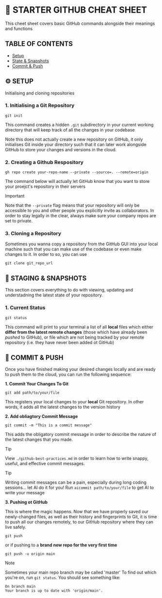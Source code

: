 # 🚀 STARTER GITHUB CHEAT SHEET

This cheet sheet covers basic GitHub commands alongside their meanings and functions

## TABLE OF CONTENTS

- [Setup](#setup)
- [State & Snapshots](#staging-&-snapshots)
- [Commit & Push](#commit-&-push)


## ⚙️  SETUP

Initialising and cloning repositories

### 1. Initialising a Git Repository

```
git init
```
This command creates a hidden `.git` subdirectory in your current working directory that will keep track of all the changes in your codebase

Note this does not actually create a new repository on GitHub, it only initialises Git inside your directory such that it can later work alongside GitHub to store your changes and versions in the cloud.

### 2. Creating a Github Respository

```
gh repo create your-repo-name --private --source=. --remote=origin
```

The command below will actually let GitHub know that you want to store your proejct's repository in their servers

> [!IMPORTANT]
> Note that the `--private` flag means that your repository will only be accessible to you and other people you explicitly invite as collaborators. In order to stay legally in the clear, always make sure your company repos are set to private.

### 3. Cloning a Repository

Sometimes you wanna copy a repository from the GitHub GUI into your local machine such that you can make use of the codebase or even make changes to it. In order to so, you can use 

```
git clone git_repo_url
```

## 📸 STAGING & SNAPSHOTS

This section covers everything to do with viewing, updating and understadning the latest state of your repository.

### 1. Current Status

```
git status
```

This command will print to your terminal a list of all **local** files which either **differ from the latest remote changes** (those which have already been _pushed_ to GitHub), or file which are not being tracked by your remote repository (i.e. they have never been added ot GitHub)

## 💾 COMMIT & PUSH

Once you have finished making your desired changes locally and are ready to push them to the cloud, you can run the following sequence:

**1. Commit Your Changes To Git**

```
git add path/to/your/file
```

This registers your local changes to your **local** Git repository. In other words, it adds all the latest changes to the version history

**2. Add obliagtory Commit Message**

```
git commit -m "This is a commit message"
```

This adds the obligatory commit message in order to describe the nature of the latest changes that you made.

> [!TIP]
> View `./github-best-practices.md` in order to learn how to write snappy, useful, and effective commit messages.

> [!TIP]
> Writing commit messages can be a pain, especially during long coding sessions... let AI do  it for you!
> Run `aicommit path/to/your/file` to get AI to write your message

**3. Pushing ot GitHub**

This is where the magic happens. Now that we have properly saved our newly-changed files, as well as their history and fingerprints to Git, it is time to push all our changes remotely, to our GitHub repository where they can live safely.

```
git push
```

or if pushing to a **brand new repo for the very first time**

```
git push -u origin main
```

> [!NOTE]
> Sometimes your main repo branch may be called 'master'
> To find out which you're on, run `git status`. You should see something like:

```
On branch main
Your branch is up to date with 'origin/main'.
```


